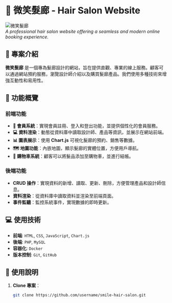 # 🌟 微笑髮廊 - Hair Salon Website

![微笑髮廊](https://via.placeholder.com/800x300.png?text=Smile+Hair+Salon+Website)  
*A professional hair salon website offering a seamless and modern online booking experience.*

## 📖 專案介紹

**微笑髮廊** 是一個專為髮廊設計的網站，旨在提供直觀、專業的線上服務。顧客可以通過網站預約服務，瀏覽設計師介紹以及購買髮廊產品。我們使用多種技術來增強互動性和易用性。

## 🔧 功能概覽

### 前端功能
- **🔐 會員系統**：實現會員註冊、登入和登出功能，並提供個性化的會員服務。
- **💻 資料渲染**：動態從資料庫中讀取設計師、產品等資訊，並展示在網站前端。
- **📊 圖表展示**：使用 **Chart.js** 可視化髮廊的預約、銷售等數據。
- **🗺️ 地圖功能**：內嵌地圖，顯示髮廊的實體位置，方便用戶導航。
- **🛒 購物車系統**：顧客可以將髮品添加至購物車，並進行結帳。

### 後端功能
- **CRUD 操作**：實現資料的新增、讀取、更新、刪除，方便管理產品和設計師信息。
- **資料渲染**：從資料庫中讀取資料並渲染至前端頁面。
- **事件監聽**：監控系統事件，實現數據的即時更新。

## 💻 使用技術

- **前端**: `HTML`, `CSS`, `JavaScript`, `Chart.js`
- **後端**: `PHP`, `MySQL`
- **容器化**: `Docker`
- **版本控制**: `Git`, `GitHub`

## 🚀 使用說明

1. **Clone 專案**：
   ```bash
   git clone https://github.com/username/smile-hair-salon.git
